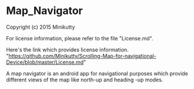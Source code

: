 # Map_Navigator

Copyright (c) 2015 Minikutty

For license information, please refer to the file "License.md".

Here's the link which provides license information. "https://github.com/Minikutty/Scrolling-Map-for-navigational-Device/blob/master/License.md"


A map navigator is an android app for navigational purposes which provide different views of the map like north-up and heading -up modes.   
